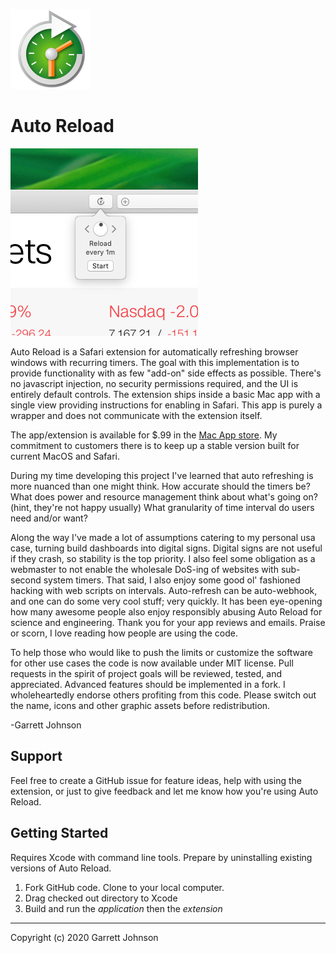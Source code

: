 ![Auto Reload Icon](AutoReload/Assets.xcassets/AppIcon.appiconset/icon_128x128.png)

Auto Reload
===========

![Auto Reload Icon](AutoReload/Assets.xcassets/AppPanel3.imageset/app_panel_3.png)

Auto Reload is a Safari extension for automatically refreshing browser windows with recurring timers.
The goal with this implementation is to provide functionality with as few "add-on" side effects as possible. 
There's no javascript injection, no security permissions required, and the UI is entirely default controls. 
The extension ships inside a basic Mac app with a single view providing instructions for enabling in Safari. 
This app is purely a wrapper and does not communicate with the extension itself.

The app/extension is available for $.99 in the [Mac App store](https://apps.apple.com/us/app/auto-reload/id1437349439). 
My commitment to customers there is to keep up a stable version built for current MacOS and Safari. 

During my time developing this project I've learned that auto refreshing is more nuanced than one might think. 
How accurate should the timers be? 
What does power and resource management think about what's going on? (hint, they're not happy usually) 
What granularity of time interval do users need and/or want?

Along the way I've made a lot of assumptions catering to my personal usa case, turning build dashboards into digital signs.
Digital signs are not useful if they crash, so stability is the top priority.
I also feel some obligation as a webmaster to not enable the wholesale DoS-ing of websites with sub-second system timers.
That said, I also enjoy some good ol' fashioned hacking with web scripts on intervals.
Auto-refresh can be auto-webhook, and one can do some very cool stuff; very quickly.
It has been eye-opening how many awesome people also enjoy responsibly abusing Auto Reload for science and engineering.
Thank you for your app reviews and emails. Praise or scorn, I love reading how people are using the code.

To help those who would like to push the limits or customize the software for other use cases the code is now available under MIT license.
Pull requests in the spirit of project goals will be reviewed, tested, and appreciated. 
Advanced features should be implemented in a fork. 
I wholeheartedly endorse others profiting from this code.
Please switch out the name, icons and other graphic assets before redistribution.

-Garrett Johnson

Support
-------

Feel free to create a GitHub issue for feature ideas, help with using the extension, or just to give feedback and let me know how you're using Auto Reload.

Getting Started
---------------

Requires Xcode with command line tools. Prepare by uninstalling existing versions of Auto Reload.

1. Fork GitHub code. Clone to your local computer.
2. Drag checked out directory to Xcode
3. Build and run the _application_ then the _extension_

----------------------------------
Copyright (c) 2020 Garrett Johnson
